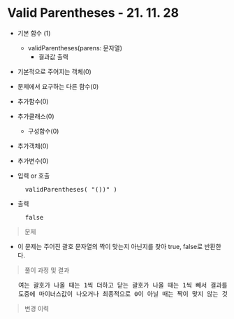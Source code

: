 # Valid Parentheses - 21. 11. 28

- 기본 함수 (1)
  - validParentheses(parens: 문자열)
    - 결과값 출력
- 기본적으로 주어지는 객체(0)
- 문제에서 요구하는 다른 함수(0)
- 추가함수(0)
- 추가클래스(0)
  - 구성함수(0)
- 추가객체(0)
- 추가변수(0)

- 입력 or 호출
  <pre>
    validParentheses( "())" )
  </pre>
 
- 출력
  <pre>
    false
  </pre>

> 문제
  - 이 문제는 주어진 괄호 문자열의 짝이 맞는지 아닌지를 찾아 true, false로 반환한다.

> 풀이 과정 및 결과
<pre>
   여는 괄호가 나올 때는 1씩 더하고 닫는 괄호가 나올 때는 1씩 빼서 결과를 구한다.
   도중에 마이너스값이 나오거나 최종적으로 0이 아닐 때는 짝이 맞지 않는 것으로 false를, 0일 때는 true를 반환한다.
</pre>

>변경 이력
<pre>
</pre>